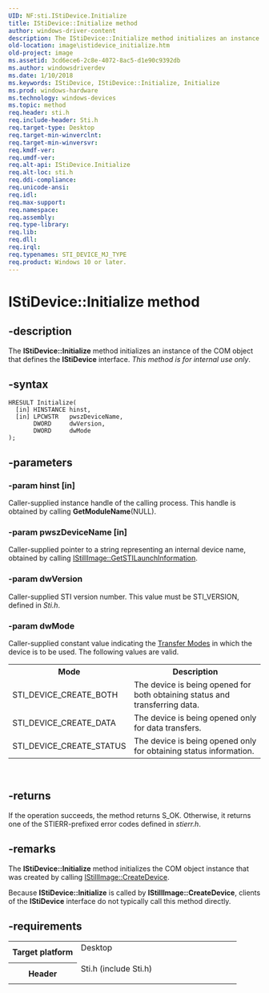 ```yaml
---
UID: NF:sti.IStiDevice.Initialize
title: IStiDevice::Initialize method
author: windows-driver-content
description: The IStiDevice::Initialize method initializes an instance of the COM object that defines the IStiDevice interface. This method is for internal use only.
old-location: image\istidevice_initialize.htm
old-project: image
ms.assetid: 3cd6ece6-2c8e-4072-8ac5-d1e90c9392db
ms.author: windowsdriverdev
ms.date: 1/10/2018
ms.keywords: IStiDevice, IStiDevice::Initialize, Initialize
ms.prod: windows-hardware
ms.technology: windows-devices
ms.topic: method
req.header: sti.h
req.include-header: Sti.h
req.target-type: Desktop
req.target-min-winverclnt: 
req.target-min-winversvr: 
req.kmdf-ver: 
req.umdf-ver: 
req.alt-api: IStiDevice.Initialize
req.alt-loc: sti.h
req.ddi-compliance: 
req.unicode-ansi: 
req.idl: 
req.max-support: 
req.namespace: 
req.assembly: 
req.type-library: 
req.lib: 
req.dll: 
req.irql: 
req.typenames: STI_DEVICE_MJ_TYPE
req.product: Windows 10 or later.
---
```


# IStiDevice::Initialize method



## -description
The <b>IStiDevice::Initialize</b> method initializes an instance of the COM object that defines the <b>IStiDevice</b> interface. <i>This method is for internal use only</i>.



## -syntax

````
HRESULT Initialize(
  [in] HINSTANCE hinst,
  [in] LPCWSTR   pwszDeviceName,
       DWORD     dwVersion,
       DWORD     dwMode
);
````


## -parameters

### -param hinst [in]

Caller-supplied instance handle of the calling process. This handle is obtained by calling <b>GetModuleName</b>(NULL).


### -param pwszDeviceName [in]

Caller-supplied pointer to a string representing an internal device name, obtained by calling <a href="https://msdn.microsoft.com/library/windows/hardware/ff543790">IStillImage::GetSTILaunchInformation</a>.


### -param dwVersion 

Caller-supplied STI version number. This value must be STI_VERSION, defined in <i>Sti.h</i>.


### -param dwMode 

Caller-supplied constant value indicating the <a href="https://msdn.microsoft.com/79af0d8f-dd04-4ff4-a047-f415562a16a5">Transfer Modes</a> in which the device is to be used. The following values are valid.

<table>
<tr>
<th>Mode</th>
<th>Description</th>
</tr>
<tr>
<td>
STI_DEVICE_CREATE_BOTH

</td>
<td>
The device is being opened for both obtaining status and transferring data.

</td>
</tr>
<tr>
<td>
STI_DEVICE_CREATE_DATA

</td>
<td>
The device is being opened only for data transfers.

</td>
</tr>
<tr>
<td>
STI_DEVICE_CREATE_STATUS

</td>
<td>
The device is being opened only for obtaining status information.

</td>
</tr>
</table>
 


## -returns
If the operation succeeds, the method returns S_OK. Otherwise, it returns one of the STIERR-prefixed error codes defined in <i>stierr.h</i>.


## -remarks
The <b>IStiDevice::Initialize</b> method initializes the COM object instance that was created by calling <a href="https://msdn.microsoft.com/library/windows/hardware/ff543778">IStillImage::CreateDevice</a>.

Because <b>IStiDevice::Initialize</b> is called by <b>IStillImage::CreateDevice</b>, clients of the <b>IStiDevice</b> interface do not typically call this method directly.


## -requirements
<table>
<tr>
<th width="30%">
Target platform

</th>
<td width="70%">
<dl>
<dt>Desktop</dt>
</dl>
</td>
</tr>
<tr>
<th width="30%">
Header

</th>
<td width="70%">
<dl>
<dt>Sti.h (include Sti.h)</dt>
</dl>
</td>
</tr>
</table>